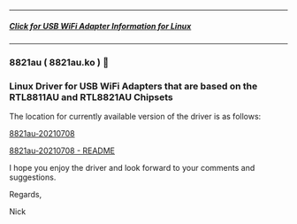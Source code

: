 -----

##### [Click for USB WiFi Adapter Information for Linux](https://github.com/morrownr/USB-WiFi)

-----

### 8821au ( 8821au.ko ) :rocket:

### Linux Driver for USB WiFi Adapters that are based on the RTL8811AU and RTL8821AU Chipsets

The location for currently available version of the driver is as follows:

[8821au-20210708](https://github.com/morrownr/8821au-20210708)

[8821au-20210708 - README](https://github.com/morrownr/8821au-20210708/blob/main/README.md)

I hope you enjoy the driver and look forward to your comments and suggestions.

Regards,

Nick

